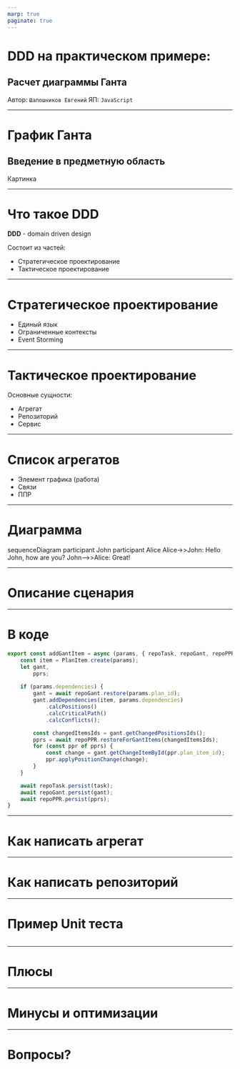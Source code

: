 ```yaml
---
marp: true
paginate: true
---
```

<!-- _paginate: false -->
# DDD на практическом примере:
## Расчет диаграммы Ганта

Автор: `Шапошников Евгений`
ЯП: `JavaScript`

---


# График Ганта

## Введение в предметную область

Картинка

---

#  Что такое DDD

**DDD** - domain driven design

Состоит из частей:
- Стратегическое проектирование
- Тактическое проектирование

---
# Стратегическое проектирование

- Единый язык
- Ограниченные контексты
- Event Storming

---

# Тактическое проектирование

Основные сущности:
- Агрегат
- Репозиторий
- Сервис

---

# Список агрегатов

- Элемент графика (работа)
- Связи
- ППР
---

# Диаграмма

<div class="mermaid">
sequenceDiagram
    participant John
    participant Alice
    Alice->>John: Hello John, how are you?
    John-->>Alice: Great!
</div>

---

# Описание сценария

---

# В коде

```javascript
export const addGantItem = async (params, { repoTask, repoGant, repoPPR, transaction }) => {
    const item = PlanItem.create(params);
    let gant,
        pprs;
    
    if (params.dependencies) {
        gant = await repoGant.restore(params.plan_id);
        gant.addDependencies(item, params.dependencies)
            .calcPositions()
            .calcCriticalPath()
            .calcConflicts();

        const changedItemsIds = gant.getChangedPositionsIds();
        pprs = await repoPPR.restoreForGantItems(changedItemsIds);
        for (const ppr of pprs) {
            const change = gant.getChangeItemById(ppr.plan_item_id);
            ppr.applyPositionChange(change);
        }
    }

    await repoTask.persist(task);
    await repoGant.persist(gant);
    await repoPPR.persist(pprs);
}
```

---

# Как написать агрегат
---
# Как написать репозиторий

---
# Пример **Unit** теста

```javascript
```

---

# Плюсы

---

# Минусы и оптимизации
---

# Вопросы?
<!-- mermaid.js -->
<script src="https://unpkg.com/mermaid@8.1.0/dist/mermaid.min.js"></script>
<script>mermaid.initialize({startOnLoad:true});</script>